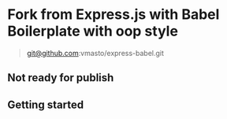# Fork from Express.js with Babel Boilerplate with oop style
> git@github.com:vmasto/express-babel.git

## Not ready for publish

## Getting started
